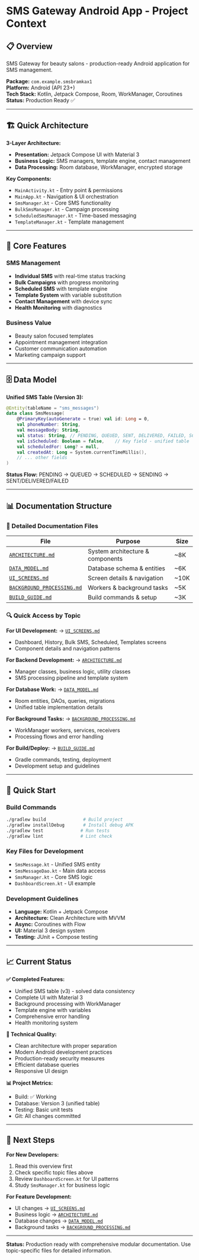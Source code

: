 # SMS Gateway Android App - Project Context

## 📋 Overview

SMS Gateway for beauty salons - production-ready Android application for SMS management.

**Package:** `com.example.smsbramkax1`  
**Platform:** Android (API 23+)  
**Tech Stack:** Kotlin, Jetpack Compose, Room, WorkManager, Coroutines  
**Status:** Production Ready ✅

---

## 🏗️ Quick Architecture

**3-Layer Architecture:**
- **Presentation:** Jetpack Compose UI with Material 3
- **Business Logic:** SMS managers, template engine, contact management  
- **Data Processing:** Room database, WorkManager, encrypted storage

**Key Components:**
- `MainActivity.kt` - Entry point & permissions
- `MainApp.kt` - Navigation & UI orchestration
- `SmsManager.kt` - Core SMS functionality
- `BulkSmsManager.kt` - Campaign processing
- `ScheduledSmsManager.kt` - Time-based messaging
- `TemplateManager.kt` - Template management

---

## 📱 Core Features

### SMS Management
- **Individual SMS** with real-time status tracking
- **Bulk Campaigns** with progress monitoring
- **Scheduled SMS** with template engine
- **Template System** with variable substitution
- **Contact Management** with device sync
- **Health Monitoring** with diagnostics

### Business Value
- Beauty salon focused templates
- Appointment management integration
- Customer communication automation
- Marketing campaign support

---

## 🗄️ Data Model

**Unified SMS Table (Version 3):**
```kotlin
@Entity(tableName = "sms_messages")
data class SmsMessage(
    @PrimaryKey(autoGenerate = true) val id: Long = 0,
    val phoneNumber: String,
    val messageBody: String,
    val status: String, // PENDING, QUEUED, SENT, DELIVERED, FAILED, SCHEDULED
    val isScheduled: Boolean = false,    // Key field - unified table
    val scheduledFor: Long? = null,
    val createdAt: Long = System.currentTimeMillis(),
    // ... other fields
)
```

**Status Flow:** PENDING → QUEUED → SCHEDULED → SENDING → SENT/DELIVERED/FAILED

---

## 📊 Documentation Structure

### 📁 Detailed Documentation Files

| File | Purpose | Size |
|------|---------|------|
| [`ARCHITECTURE.md`](./ARCHITECTURE.md) | System architecture & components | ~8K |
| [`DATA_MODEL.md`](./DATA_MODEL.md) | Database schema & entities | ~6K |
| [`UI_SCREENS.md`](./UI_SCREENS.md) | Screen details & navigation | ~10K |
| [`BACKGROUND_PROCESSING.md`](./BACKGROUND_PROCESSING.md) | Workers & background tasks | ~5K |
| [`BUILD_GUIDE.md`](./BUILD_GUIDE.md) | Build commands & setup | ~3K |

### 🔍 Quick Access by Topic

**For UI Development:** → [`UI_SCREENS.md`](./UI_SCREENS.md)
- Dashboard, History, Bulk SMS, Scheduled, Templates screens
- Component details and navigation patterns

**For Backend Development:** → [`ARCHITECTURE.md`](./ARCHITECTURE.md)
- Manager classes, business logic, utility classes
- SMS processing pipeline and template system

**For Database Work:** → [`DATA_MODEL.md`](./DATA_MODEL.md)
- Room entities, DAOs, queries, migrations
- Unified table implementation details

**For Background Tasks:** → [`BACKGROUND_PROCESSING.md`](./BACKGROUND_PROCESSING.md)
- WorkManager workers, services, receivers
- Processing flows and error handling

**For Build/Deploy:** → [`BUILD_GUIDE.md`](./BUILD_GUIDE.md)
- Gradle commands, testing, deployment
- Development setup and guidelines

---

## 🚀 Quick Start

### Build Commands
```bash
./gradlew build              # Build project
./gradlew installDebug       # Install debug APK
./gradlew test              # Run tests
./gradlew lint              # Lint check
```

### Key Files for Development
- `SmsMessage.kt` - Unified SMS entity
- `SmsMessageDao.kt` - Main data access
- `SmsManager.kt` - Core SMS logic
- `DashboardScreen.kt` - UI example

### Development Guidelines
- **Language:** Kotlin + Jetpack Compose
- **Architecture:** Clean Architecture with MVVM
- **Async:** Coroutines with Flow
- **UI:** Material 3 design system
- **Testing:** JUnit + Compose testing

---

## 📈 Current Status

**✅ Completed Features:**
- Unified SMS table (v3) - solved data consistency
- Complete UI with Material 3
- Background processing with WorkManager
- Template engine with variables
- Comprehensive error handling
- Health monitoring system

**🔧 Technical Quality:**
- Clean architecture with proper separation
- Modern Android development practices
- Production-ready security measures
- Efficient database queries
- Responsive UI design

**📊 Project Metrics:**
- Build: ✅ Working
- Database: Version 3 (unified table)
- Testing: Basic unit tests
- Git: All changes committed

---

## 🎯 Next Steps

**For New Developers:**
1. Read this overview first
2. Check specific topic files above
3. Review `DashboardScreen.kt` for UI patterns
4. Study `SmsManager.kt` for business logic

**For Feature Development:**
- UI changes → [`UI_SCREENS.md`](./UI_SCREENS.md)
- Business logic → [`ARCHITECTURE.md`](./ARCHITECTURE.md)
- Database changes → [`DATA_MODEL.md`](./DATA_MODEL.md)
- Background tasks → [`BACKGROUND_PROCESSING.md`](./BACKGROUND_PROCESSING.md)

---

**Status:** Production ready with comprehensive modular documentation. Use topic-specific files for detailed information.